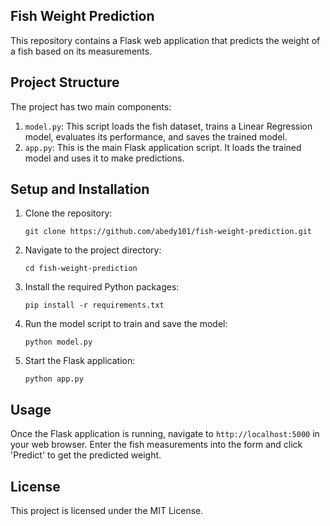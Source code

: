 ## Fish Weight Prediction

This repository contains a Flask web application that predicts the weight of a fish based on its measurements.

## Project Structure

The project has two main components:

1. `model.py`: This script loads the fish dataset, trains a Linear Regression model, evaluates its performance, and saves the trained model.
2. `app.py`: This is the main Flask application script. It loads the trained model and uses it to make predictions.

## Setup and Installation

1. Clone the repository:
    ```
    git clone https://github.com/abedy101/fish-weight-prediction.git
    ```
2. Navigate to the project directory:
    ```
    cd fish-weight-prediction
    ```
3. Install the required Python packages:
    ```
    pip install -r requirements.txt
    ```
4. Run the model script to train and save the model:
    ```
    python model.py
    ```
5. Start the Flask application:
    ```
    python app.py
    ```

## Usage

Once the Flask application is running, navigate to `http://localhost:5000` in your web browser. Enter the fish measurements into the form and click 'Predict' to get the predicted weight.

## License

This project is licensed under the MIT License.
